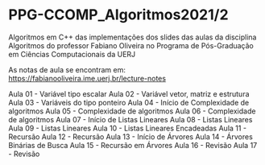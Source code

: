 # PPG-CCOMP_Algoritmos2021/2 

Algoritmos em C++ das implementações dos slides das aulas da disciplina Algoritmos do professor Fabiano Oliveira no Programa de Pós-Graduação em Ciências Computacionais da UERJ

As notas de aula se encontram em: https://fabianooliveira.ime.uerj.br/lecture-notes

Aula 01 - Variável tipo escalar
Aula 02 - Variável vetor, matriz e estrutura
Aula 03 - Variáveis do tipo ponteiro
Aula 04 - Início de Complexidade de algoritmos
Aula 05 - Complexidade de algoritmos
Aula 06 - Complexidade de algoritmos 
Aula 07 - Início de Listas Lineares
Aula 08 - Listas Lineares
Aula 09 - Listas Lineares
Aula 10 - Listas Lineares Encadeadas
Aula 11 - Recursão 
Aula 12 - Recursão 
Aula 13 - Início de Árvores
Aula 14 - Árvores Binárias de Busca
Aula 15 - Recursão em Árvores
Aula 16 - Revisão
Aula 17 - Revisão
